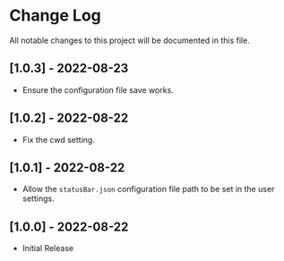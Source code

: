 # Change Log

All notable changes to this project will be documented in this file.

## [1.0.3] - 2022-08-23

- Ensure the configuration file save works.

## [1.0.2] - 2022-08-22

- Fix the cwd setting.

## [1.0.1] - 2022-08-22

- Allow the `statusBar.json` configuration file path to be set in the user settings.

## [1.0.0] - 2022-08-22

- Initial Release
